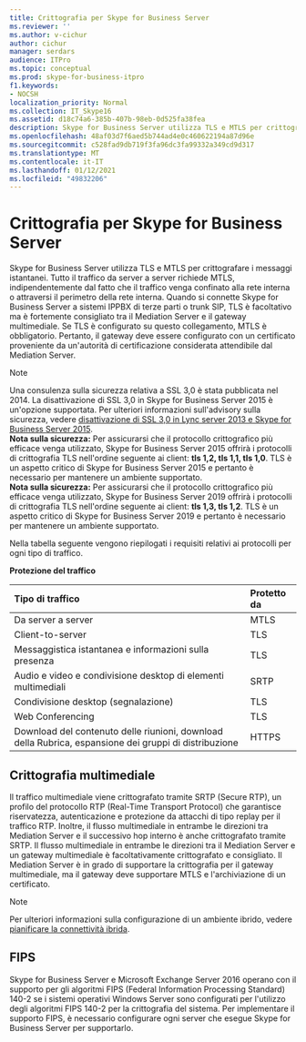```yaml
---
title: Crittografia per Skype for Business Server
ms.reviewer: ''
ms.author: v-cichur
author: cichur
manager: serdars
audience: ITPro
ms.topic: conceptual
ms.prod: skype-for-business-itpro
f1.keywords:
- NOCSH
localization_priority: Normal
ms.collection: IT_Skype16
ms.assetid: d18c74a6-385b-407b-98eb-0d525fa38fea
description: Skype for Business Server utilizza TLS e MTLS per crittografare i messaggi istantanei. Tutto il traffico da server a server richiede MTLS, indipendentemente dal fatto che il traffico venga confinato alla rete interna o attraversi il perimetro della rete interna. Quando si connette Skype for Business Server a sistemi di IPPBX di terze parti o trunk SIP TLS è facoltativo ma è fortemente consigliato tra il Mediation Server e il gateway multimediale. Se TLS è configurato su questo collegamento, MTLS è obbligatorio. Pertanto, il gateway deve essere configurato con un certificato proveniente da un'autorità di certificazione considerata attendibile dal Mediation Server.
ms.openlocfilehash: 48af03d7f6aed5b744ad4e0c460622194a87d96e
ms.sourcegitcommit: c528fad9db719f3fa96dc3fa99332a349cd9d317
ms.translationtype: MT
ms.contentlocale: it-IT
ms.lasthandoff: 01/12/2021
ms.locfileid: "49832206"
---
```

# <a name="encryption-for-skype-for-business-server"></a>Crittografia per Skype for Business Server
 
Skype for Business Server utilizza TLS e MTLS per crittografare i messaggi istantanei. Tutto il traffico da server a server richiede MTLS, indipendentemente dal fatto che il traffico venga confinato alla rete interna o attraversi il perimetro della rete interna. Quando si connette Skype for Business Server a sistemi IPPBX di terze parti o trunk SIP, TLS è facoltativo ma è fortemente consigliato tra il Mediation Server e il gateway multimediale. Se TLS è configurato su questo collegamento, MTLS è obbligatorio. Pertanto, il gateway deve essere configurato con un certificato proveniente da un'autorità di certificazione considerata attendibile dal Mediation Server.
  
> [!NOTE]
> Una consulenza sulla sicurezza relativa a SSL 3,0 è stata pubblicata nel 2014. La disattivazione di SSL 3,0 in Skype for Business Server 2015 è un'opzione supportata. Per ulteriori informazioni sull'advisory sulla sicurezza, vedere [disattivazione di SSL 3,0 in Lync server 2013 e Skype for Business Server 2015](https://blogs.technet.microsoft.com/uclobby/2014/10/22/disabling-ssl-3-0-in-lync-server-2013/).<br/>
**Nota sulla sicurezza:** Per assicurarsi che il protocollo crittografico più efficace venga utilizzato, Skype for Business Server 2015 offrirà i protocolli di crittografia TLS nell'ordine seguente ai client: **tls 1,2, tls 1,1, tls 1,0**. TLS è un aspetto critico di Skype for Business Server 2015 e pertanto è necessario per mantenere un ambiente supportato.<br/>
**Nota sulla sicurezza:** Per assicurarsi che il protocollo crittografico più efficace venga utilizzato, Skype for Business Server 2019 offrirà i protocolli di crittografia TLS nell'ordine seguente ai client: **tls 1,3, tls 1,2**. TLS è un aspetto critico di Skype for Business Server 2019 e pertanto è necessario per mantenere un ambiente supportato. 
  
Nella tabella seguente vengono riepilogati i requisiti relativi ai protocolli per ogni tipo di traffico. 
  
**Protezione del traffico**

|**Tipo di traffico**|**Protetto da**|
|:-----|:-----|
|Da server a server  <br/> |MTLS  <br/> |
|Client-to-server  <br/> |TLS  <br/> |
|Messaggistica istantanea e informazioni sulla presenza  <br/> |TLS  <br/> |
|Audio e video e condivisione desktop di elementi multimediali  <br/> |SRTP  <br/> |
|Condivisione desktop (segnalazione)  <br/> |TLS  <br/> |
|Web Conferencing  <br/> |TLS  <br/> |
|Download del contenuto delle riunioni, download della Rubrica, espansione dei gruppi di distribuzione  <br/> |HTTPS  <br/> |
   
## <a name="media-encryption"></a>Crittografia multimediale

Il traffico multimediale viene crittografato tramite SRTP (Secure RTP), un profilo del protocollo RTP (Real-Time Transport Protocol) che garantisce riservatezza, autenticazione e protezione da attacchi di tipo replay per il traffico RTP. Inoltre, il flusso multimediale in entrambe le direzioni tra Mediation Server e il successivo hop interno è anche crittografato tramite SRTP. Il flusso multimediale in entrambe le direzioni tra il Mediation Server e un gateway multimediale è facoltativamente crittografato e consigliato. Il Mediation Server è in grado di supportare la crittografia per il gateway multimediale, ma il gateway deve supportare MTLS e l'archiviazione di un certificato.
  
> [!NOTE]
> Per ulteriori informazioni sulla configurazione di un ambiente ibrido, vedere [pianificare la connettività ibrida](../../../SfbHybrid/hybrid/plan-hybrid-connectivity.md?toc=/SkypeForBusiness/sfbhybridtoc/toc.json).
  
## <a name="fips"></a>FIPS

Skype for Business Server e Microsoft Exchange Server 2016 operano con il supporto per gli algoritmi FIPS (Federal Information Processing Standard) 140-2 se i sistemi operativi Windows Server sono configurati per l'utilizzo degli algoritmi FIPS 140-2 per la crittografia del sistema. Per implementare il supporto FIPS, è necessario configurare ogni server che esegue Skype for Business Server per supportarlo.
  

